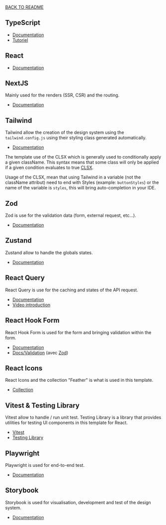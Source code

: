 [BACK TO README](../README.md)

## TypeScript
- [Documentation](https://www.typescriptlang.org/)
- [Tutoriel](https://grafikart.fr/formations/typescript)

## React
- [Documentation](https://beta.reactjs.org/)

## NextJS
Mainly used for the renders (SSR, CSR) and the routing.
- [Documentation](https://beta.nextjs.org/docs)

## Tailwind
Tailwind allow the creation of the design system using the `tailwind.config.js` using their styling class generated automatically.
- [Documentation](https://tailwindcss.com/)

The template use of the CLSX which is generally used to conditionally apply a given className. This syntax means that some class will only be applied if a given condition evaluates to true [CLSX](https://www.npmjs.com/package/clsx).  

Usage of the CLSX, mean that using Tailwind in a variable (not the className attribut) need to end with Styles (example: `buttonStyles`) or the name of the variable is `styles`, this will bring auto-completion in your IDE.

## Zod
Zod is use for the validation data (form, external request, etc...).
- [Documentation](https://zod.dev/)

## Zustand
Zustand allow to handle the globals states.
- [Documentation](https://docs.pmnd.rs/zustand/getting-started/introduction)

## React Query
React Query is use for the caching and states of the API request.
- [Documentation](https://tanstack.com/query/latest/)
- [Video introduction](https://youtu.be/novnyCaa7To)

## React Hook Form
React Hook Form is used for the form and bringing validation within the form.
- [Documentation](https://react-hook-form.com/)
- [Docs/Validation](https://react-hook-form.com/get-started#SchemaValidation) (avec [Zod](#zod))

## React Icons
React Icons and the collection "Feather" is what is used in this template.
- [Collection](https://react-icons.github.io/react-icons/icons?name=fi)

## Vitest & Testing Library
Vitest allow to handle / run unit test. Testing Library is a library that provides utilities for testing UI components in this template for React.
- [Vitest](https://vitest.dev/)
- [Testing Library](https://testing-library.com/docs/)

## Playwright
Playwright is used for end-to-end test.
- [Documentation](https://playwright.dev/docs/intro)

## Storybook
Storybook is used for visualisation, development and test of the design system.
- [Documentation](https://storybook.js.org/docs/7.0/react/writing-stories/introduction)